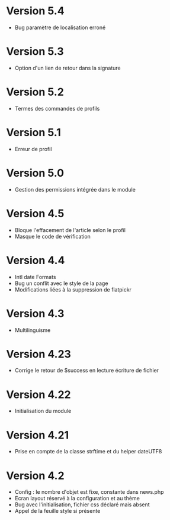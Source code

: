 # Version 5.4
- Bug paramètre de localisation erroné
# Version 5.3
- Option d'un lien de retour dans la signature
# Version 5.2
- Termes des commandes de profils
# Version 5.1
- Erreur de profil
# Version 5.0
- Gestion des permissions intégrée dans le module
# Version 4.5
- Bloque l'effacement de l'article selon le profil
- Masque le code de vérification
# Version 4.4
- Intl date Formats
- Bug un conflit avec le style de la page
- Modifications liées à la suppression de flatpickr
# Version 4.3
- Multilinguisme
# Version 4.23
- Corrige le retour de $success  en lecture écriture de fichier
# Version 4.22
- Initialisation du module
# Version 4.21
- Prise en compte de la classe strftime et du helper dateUTF8
# Version 4.2
- Config : le nombre d'objet est fixe, constante dans news.php
- Ecran layout réservé à la configuration et au thème
- Bug avec l'initialisation, fichier css déclaré mais absent
- Appel de la feuille style si présente